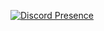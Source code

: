 <!-- ### Hi there 👋 -->
[![Discord Presence](https://lanyard-profile-readme.vercel.app/api/277361757310287872)](https://discord.com/users/277361757310287872)
<!--
**hasankayra04/hasankayra04** is a ✨ _special_ ✨ repository because its `README.md` (this file) appears on your GitHub profile.

Here are some ideas to get you started:

- 🔭 I’m currently working on ...
- 🌱 I’m currently learning ...
- 👯 I’m looking to collaborate on ...
- 🤔 I’m looking for help with ...
- 💬 Ask me about ...
- 📫 How to reach me: ...
- 😄 Pronouns: ...
- ⚡ Fun fact: ...
-->

